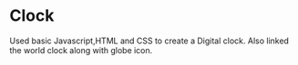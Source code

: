 # Clock
Used basic Javascript,HTML and CSS to create a Digital clock.
Also linked the world clock along with globe icon.
